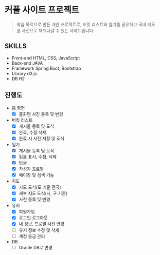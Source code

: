 # 커플 사이트 프로젝트

> 학습 목적으로 만든 개인 프로젝트로, 버킷 리스트와 일기를 공유하고 국내 지도를 사진으로 채워나갈 수 있는 사이트입니다. 


## SKILLS
- Front-end
	HTML, CSS, JavaScript
- Back-end
	JAVA 
- Framework
	Spring Boot, Bootstrap 
- Library
	d3.js
- DB
	H2

## 진행도
 - 홈 화면
	 - [x] 홈화면 사진 등록 및 변경
 - 버킷 리스트
	 - [x] 게시물 등록 및 도식
	 - [x] 완료, 수정 삭제
	 - [x] 완료 시 사진 저장 및 도식
 - 일기
	 - [x] 게시물 등록 및 도식
	 - [x] 읽음 표시, 수정, 삭제
	 - [x] 답글
	 - [x] 작성자 프로필
	 - [x] 페이징 및 검색 기능
 - 지도
	 - [x] 지도 도식(도 기준 전국)
	 - [x] 세부 지도 도식(시, 구 기준)
	 - [x] 사진 등록 및 변경
 - 유저
	 - [x] 회원가입
	 - [x] 로그인 로그아웃
	 - [x] 내 정보, 프로필 사진 변경
	 - [ ] 유저 정보 수정 및 삭제
	 - [ ] 계정 등급 관리
- DB
	- [ ] Oracle DB로 변경